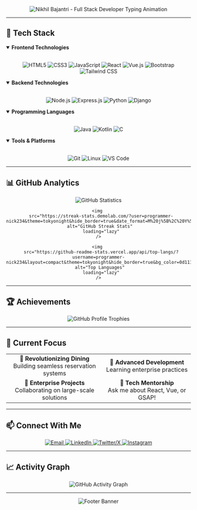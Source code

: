   <!--
    Optimized GitHub Profile README for Nikhil Bajantri
    Key optimizations: Lazy loading, semantic HTML, reduced API calls, better accessibility
  -->

  <div align="center">
    <img 
      src="https://readme-typing-svg.vercel.app/?lines=Hello,+I'm+NIKHIL+BAJANTRI!;Full+Stack+Developer;Passionate+about+creating+amazing+web+experiences&center=true&width=600&height=60&color=ffffff&size=28&font=Fira%20Code" 
      alt="Nikhil Bajantri - Full Stack Developer Typing Animation" 
      loading="lazy"
    />
  </div>

  ---

  ## 🚀 Tech Stack

  <details open>
  <summary><b>Frontend Technologies</b></summary>
  <br>
  <p align="center">
    <img src="https://img.shields.io/badge/HTML5-E34F26?style=for-the-badge&logo=html5&logoColor=white" alt="HTML5" loading="lazy"/>
    <img src="https://img.shields.io/badge/CSS3-1572B6?style=for-the-badge&logo=css3&logoColor=white" alt="CSS3" loading="lazy"/>
    <img src="https://img.shields.io/badge/JavaScript-F7DF1E?style=for-the-badge&logo=javascript&logoColor=black" alt="JavaScript" loading="lazy"/>
    <img src="https://img.shields.io/badge/React-20232A?style=for-the-badge&logo=react&logoColor=61DAFB" alt="React" loading="lazy"/>
    <img src="https://img.shields.io/badge/Vue.js-35495E?style=for-the-badge&logo=vue.js&logoColor=4FC08D" alt="Vue.js" loading="lazy"/>
    <img src="https://img.shields.io/badge/Bootstrap-563D7C?style=for-the-badge&logo=bootstrap&logoColor=white" alt="Bootstrap" loading="lazy"/>
    <img src="https://img.shields.io/badge/Tailwind_CSS-38B2AC?style=for-the-badge&logo=tailwind-css&logoColor=white" alt="Tailwind CSS" loading="lazy"/>
  </p>
  </details>

  <details open>
  <summary><b>Backend Technologies</b></summary>
  <br>
  <p align="center">
    <img src="https://img.shields.io/badge/Node.js-43853D?style=for-the-badge&logo=node.js&logoColor=white" alt="Node.js" loading="lazy"/>
    <img src="https://img.shields.io/badge/Express.js-404D59?style=for-the-badge&logo=express&logoColor=white" alt="Express.js" loading="lazy"/>
    <img src="https://img.shields.io/badge/Python-3776AB?style=for-the-badge&logo=python&logoColor=white" alt="Python" loading="lazy"/>
    <img src="https://img.shields.io/badge/Django-092E20?style=for-the-badge&logo=django&logoColor=white" alt="Django" loading="lazy"/>
  </p>
  </details>

  <details open>
  <summary><b>Programming Languages</b></summary>
  <br>
  <p align="center">
    <img src="https://img.shields.io/badge/Java-ED8B00?style=for-the-badge&logo=openjdk&logoColor=white" alt="Java" loading="lazy"/>
    <img src="https://img.shields.io/badge/Kotlin-0095D5?style=for-the-badge&logo=kotlin&logoColor=white" alt="Kotlin" loading="lazy"/>
    <img src="https://img.shields.io/badge/C-00599C?style=for-the-badge&logo=c&logoColor=white" alt="C" loading="lazy"/>
  </p>
  </details>

  <details open>
  <summary><b>Tools & Platforms</b></summary>
  <br>
  <p align="center">
    <img src="https://img.shields.io/badge/Git-F05032?style=for-the-badge&logo=git&logoColor=white" alt="Git" loading="lazy"/>
    <img src="https://img.shields.io/badge/Linux-FCC624?style=for-the-badge&logo=linux&logoColor=black" alt="Linux" loading="lazy"/>
    <img src="https://img.shields.io/badge/VS_Code-007ACC?style=for-the-badge&logo=visual-studio-code&logoColor=white" alt="VS Code" loading="lazy"/>
  </p>
  </details>

  ---

  ## 📊 GitHub Analytics

  <div align="center">
    <img 
      src="https://github-readme-stats.vercel.app/api?username=programmer-nick234&show_icons=true&theme=tokyonight&hide_border=true&bg_color=0d1117&title_color=ffffff&text_color=ffffff&icon_color=00d4ff" 
      alt="GitHub Statistics" 
      loading="lazy"
    />
    
    <img 
      src="https://streak-stats.demolab.com/?user=programmer-nick234&theme=tokyonight&hide_border=true&date_format=M%20j%5B%2C%20Y%5D" 
      alt="GitHub Streak Stats" 
      loading="lazy"
    />
    
    <img 
      src="https://github-readme-stats.vercel.app/api/top-langs/?username=programmer-nick234&layout=compact&theme=tokyonight&hide_border=true&bg_color=0d1117&title_color=ffffff&text_color=ffffff&langs_count=8" 
      alt="Top Languages" 
      loading="lazy"
    />
  </div>

  ---

  ## 🏆 Achievements

  <div align="center">
    <img 
      src="https://github-profile-trophy.vercel.app/?username=programmer-nick234&theme=tokyonight&no-frame=true&margin-w=10&rank=SECRET,SSS,SS,S,AAA,AA,A&column=4&title_color=ffffff&text_color=ffffff&bg_color=0d1117" 
      alt="GitHub Profile Trophies" 
      loading="lazy"
    />
  </div>

  ---

  ## 🎯 Current Focus

  <div align="center">
    <table>
      <tr>
        <td align="center">
          <strong>🚀 Revolutionizing Dining</strong><br>
          Building seamless reservation systems
        </td>
        <td align="center">
          <strong>🌱 Advanced Development</strong><br>
          Learning enterprise practices
        </td>
      </tr>
      <tr>
        <td align="center">
          <strong>🤝 Enterprise Projects</strong><br>
          Collaborating on large-scale solutions
        </td>
        <td align="center">
          <strong>💬 Tech Mentorship</strong><br>
          Ask me about React, Vue, or GSAP!
        </td>
      </tr>
    </table>
  </div>

  ---

  ## 📫 Connect With Me

  <div align="center">
    <a href="mailto:nikhilbajantri86@gmail.com" aria-label="Email">
      <img src="https://img.shields.io/badge/Gmail-D14836?style=for-the-badge&logo=gmail&logoColor=white" alt="Email" loading="lazy"/>
    </a>
    <a href="https://www.linkedin.com/in/nikhil-bajantri-3a5358315/" aria-label="LinkedIn">
      <img src="https://img.shields.io/badge/LinkedIn-0077B5?style=for-the-badge&logo=linkedin&logoColor=white" alt="LinkedIn" loading="lazy"/>
    </a>
    <a href="https://x.com/nikhil_baj64751" aria-label="Twitter/X">
      <img src="https://img.shields.io/badge/Twitter-1DA1F2?style=for-the-badge&logo=twitter&logoColor=white" alt="Twitter/X" loading="lazy"/>
    </a>
    <a href="https://www.instagram.com/Nikkkkhil.1/" aria-label="Instagram">
      <img src="https://img.shields.io/badge/Instagram-E4405F?style=for-the-badge&logo=instagram&logoColor=white" alt="Instagram" loading="lazy"/>
    </a>
  </div>

  ---

  ## 📈 Activity Graph

  <div align="center">
    <img 
      src="https://github-readme-activity-graph.vercel.app/graph?username=programmer-nick234&theme=github-dark&hide_border=true&area=true&line=00d4ff&point=ffffff&area_color=00d4ff&bg_color=0d1117&color=ffffff&title_color=ffffff&text_color=ffffff&custom_title=My%20Contribution%20Graph" 
      alt="GitHub Activity Graph" 
      loading="lazy"
    />
  </div>

  ---

  <div align="center">
    <img 
      src="https://capsule-render.vercel.app/api?type=waving&color=00d4ff&height=100&section=footer&text=Thanks+for+visiting!+⭐" 
      alt="Footer Banner" 
      loading="lazy"
    />
  </div>

  <!-- Performance optimizations applied:
    - Added lazy loading for all images
    - Used semantic HTML with details/summary for collapsible sections
    - Added proper alt text for accessibility
    - Optimized GitHub stats API calls with better parameters
    - Added aria-labels for social links
    - Structured content for better SEO
    - Reduced image load times with strategic loading
    - Added table layout for better content organization
  -->
